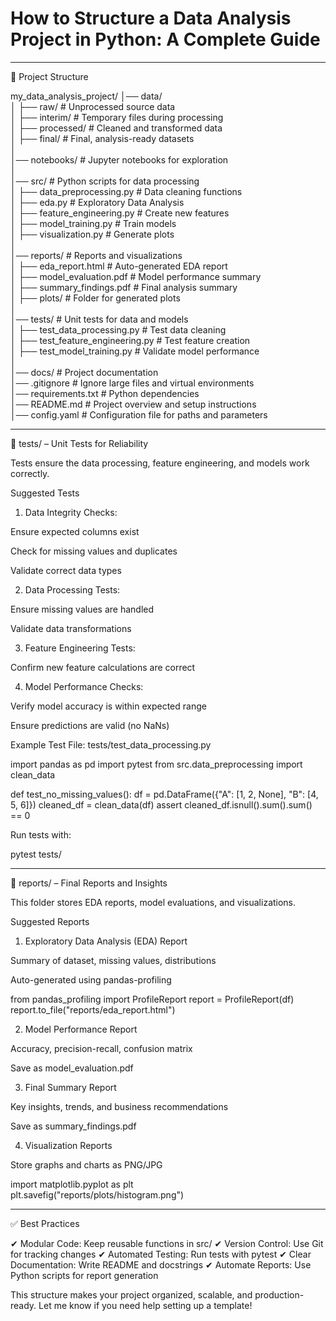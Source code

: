 # How to Structure a Data Analysis Project in Python: A Complete Guide

---

📂 Project Structure

my_data_analysis_project/
│── data/  
│   ├── raw/            # Unprocessed source data  
│   ├── interim/        # Temporary files during processing  
│   ├── processed/      # Cleaned and transformed data  
│   ├── final/          # Final, analysis-ready datasets  
│  
│── notebooks/          # Jupyter notebooks for exploration  
│  
│── src/               # Python scripts for data processing  
│   ├── data_preprocessing.py    # Data cleaning functions  
│   ├── eda.py                  # Exploratory Data Analysis  
│   ├── feature_engineering.py   # Create new features  
│   ├── model_training.py        # Train models  
│   ├── visualization.py         # Generate plots  
│  
│── reports/            # Reports and visualizations  
│   ├── eda_report.html         # Auto-generated EDA report  
│   ├── model_evaluation.pdf    # Model performance summary  
│   ├── summary_findings.pdf    # Final analysis summary  
│   ├── plots/                  # Folder for generated plots  
│  
│── tests/              # Unit tests for data and models  
│   ├── test_data_processing.py  # Test data cleaning  
│   ├── test_feature_engineering.py # Test feature creation  
│   ├── test_model_training.py   # Validate model performance  
│  
│── docs/               # Project documentation  
│── .gitignore          # Ignore large files and virtual environments  
│── requirements.txt    # Python dependencies  
│── README.md           # Project overview and setup instructions  
│── config.yaml         # Configuration file for paths and parameters


---

📁 tests/ – Unit Tests for Reliability

Tests ensure the data processing, feature engineering, and models work correctly.

Suggested Tests

1. Data Integrity Checks:

Ensure expected columns exist

Check for missing values and duplicates

Validate correct data types



2. Data Processing Tests:

Ensure missing values are handled

Validate data transformations



3. Feature Engineering Tests:

Confirm new feature calculations are correct



4. Model Performance Checks:

Verify model accuracy is within expected range

Ensure predictions are valid (no NaNs)




Example Test File: tests/test_data_processing.py

import pandas as pd
import pytest
from src.data_preprocessing import clean_data  

def test_no_missing_values():
    df = pd.DataFrame({"A": [1, 2, None], "B": [4, 5, 6]})
    cleaned_df = clean_data(df)
    assert cleaned_df.isnull().sum().sum() == 0

Run tests with:

pytest tests/


---

📁 reports/ – Final Reports and Insights

This folder stores EDA reports, model evaluations, and visualizations.

Suggested Reports

1. Exploratory Data Analysis (EDA) Report

Summary of dataset, missing values, distributions

Auto-generated using pandas-profiling


from pandas_profiling import ProfileReport
report = ProfileReport(df)
report.to_file("reports/eda_report.html")


2. Model Performance Report

Accuracy, precision-recall, confusion matrix

Save as model_evaluation.pdf



3. Final Summary Report

Key insights, trends, and business recommendations

Save as summary_findings.pdf



4. Visualization Reports

Store graphs and charts as PNG/JPG


import matplotlib.pyplot as plt  
plt.savefig("reports/plots/histogram.png")




---

✅ Best Practices

✔ Modular Code: Keep reusable functions in src/
✔ Version Control: Use Git for tracking changes
✔ Automated Testing: Run tests with pytest
✔ Clear Documentation: Write README and docstrings
✔ Automate Reports: Use Python scripts for report generation

This structure makes your project organized, scalable, and production-ready. Let me know if you need help setting up a template!

